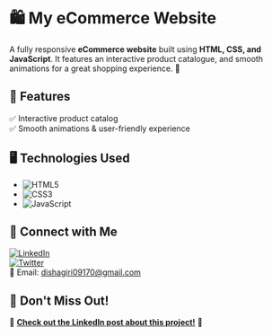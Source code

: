 # 🛍️ My eCommerce Website

A fully responsive **eCommerce website** built using **HTML, CSS, and JavaScript**. It features an interactive product catalogue, and smooth animations for a great shopping experience. 🚀

## 🚀 Features

✅ Interactive product catalog  
✅ Smooth animations & user-friendly experience  

## 🖥️ Technologies Used
- ![HTML5](https://img.shields.io/badge/-HTML5-orange?logo=html5&logoColor=white)
- ![CSS3](https://img.shields.io/badge/-CSS3-blue?logo=css3&logoColor=white)
- ![JavaScript](https://img.shields.io/badge/-JavaScript-yellow?logo=javascript&logoColor=black)

## 🔗 Connect with Me
[![LinkedIn](https://img.shields.io/badge/-LinkedIn-blue?logo=linkedin&logoColor=white)](https://www.linkedin.com/in/disha-giri-414a72314/)  
[![Twitter](https://img.shields.io/badge/-Twitter-blue?logo=twitter&logoColor=white)](https://x.com/Dev_DishaGiri)  
📧 Email: dishagiri09170@gmail.com

## 📢 Don't Miss Out!
🔗 **[Check out the LinkedIn post about this project!](https://www.linkedin.com/posts/disha-giri-414a72314_webdevelopment-javascript-ecommerce-activity-7304418683815161856-piPz?utm_source=share&utm_medium=member_desktop&rcm=ACoAAE_kPtABCjw9fH2akV5Tu82nt9cl_XeXa-o)** 🎉
